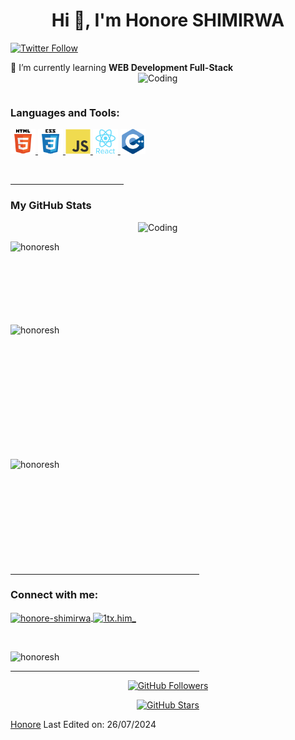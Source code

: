 <h1 align="center">Hi 👋, I'm Honore SHIMIRWA</h1>

<p align="left"> 
  <a href="https://twitter.com/" target="blank">
    <img src="https://img.shields.io/twitter/follow/?logo=twitter&style=for-the-badge" alt="Twitter Follow"/>
  </a>
</p>

🌱 I’m currently learning **WEB Development Full-Stack**
<img align="right" alt="Coding" width="300" src="https://i.pinimg.com/originals/81/17/8b/81178b47a8598f0c81c4799f2cdd4057.gif">

<br>
<h3 align="left">Languages and Tools:</h3>
<p align="left">
  <a href="https://www.w3.org/html/" target="_blank" rel="noreferrer">
    <img src="https://raw.githubusercontent.com/devicons/devicon/master/icons/html5/html5-original-wordmark.svg" alt="html5" width="40" height="40"/>
  </a>
  <a href="https://www.w3schools.com/css/" target="_blank" rel="noreferrer">
    <img src="https://raw.githubusercontent.com/devicons/devicon/master/icons/css3/css3-original-wordmark.svg" alt="css3" width="40" height="40"/>
  </a>
  <a href="https://developer.mozilla.org/en-US/docs/Web/JavaScript" target="_blank" rel="noreferrer">
    <img src="https://raw.githubusercontent.com/devicons/devicon/master/icons/javascript/javascript-original.svg" alt="javascript" width="40" height="40"/>
  </a>
  <a href="https://reactjs.org/" target="_blank" rel="noreferrer">
    <img src="https://raw.githubusercontent.com/devicons/devicon/master/icons/react/react-original-wordmark.svg" alt="react" width="40" height="40"/>
  </a>
  <a href="https://isocpp.org/" target="_blank" rel="noreferrer">
    <img src="https://raw.githubusercontent.com/devicons/devicon/master/icons/cplusplus/cplusplus-original.svg" alt="cplusplus" width="40" height="40"/>
  </a>
</p><br>

<hr width="36%">

<h3>My GitHub Stats</h3>
<img align="right" alt="Coding" width="300" src="https://cdn.dribbble.com/users/1277312/screenshots/14733298/media/39b1045e593737587dd60e42c8422d1f.gif">

<br>

<p>
  <img align="left" src="https://github-readme-stats.vercel.app/api/top-langs?username=honoresh&show_icons=true&theme=dark&locale=en&layout=compact" alt="honoresh" />
</p>

<br><br><br><br><br><br><br>
<p>&nbsp;<img align="left" src="https://github-readme-stats.vercel.app/api?username=honoresh&show_icons=true&theme=dark&locale=en" alt="honoresh" /></p>
<br><br><br><br><br><br><br><br><br><br>

<p><img align="left" src="https://github-readme-streak-stats.herokuapp.com/?user=honoresh&theme=dark" alt="honoresh" /></p>
<br><br><br><br><br><br><br><br><br><br>

<hr width="60%">

<h3 align="left">Connect with me:</h3>
<p align="left">
  <a href="https://www.linkedin.com/in/honore-shimirwa-5a854428a/" target="blank">
    <img align="center" src="https://raw.githubusercontent.com/rahuldkjain/github-profile-readme-generator/master/src/images/icons/Social/linked-in-alt.svg" alt="honore-shimirwa" height="30" width="40"/>
  </a>
  <a href="https://www.instagram.com/1tx.him_/" target="blank">
    <img align="center" src="https://raw.githubusercontent.com/rahuldkjain/github-profile-readme-generator/master/src/images/icons/Social/instagram.svg" alt="1tx.him_" height="30" width="40"/>
  </a>
</p>
<br>
<p align="left">
  <img src="https://komarev.com/ghpvc/?username=honoresh&label=Profile%20views&color=0e75b6&style=flat" alt="honoresh" />
</p>

<hr width="60%">

<p align="center">
  <a href="https://github.com/honoresh" target="_blank">
    <img src="https://img.shields.io/github/followers/honoresh?style=social" alt="GitHub Followers" />
  </a>
</p>

<p align="center">
  <a href="https://github.com/honoresh" target="_blank">
    <img src="https://img.shields.io/github/stars/honoresh?style=social" alt="GitHub Stars" />
  </a>
</p>


[Honore](https://github.com/honoresh)
Last Edited on: 26/07/2024

